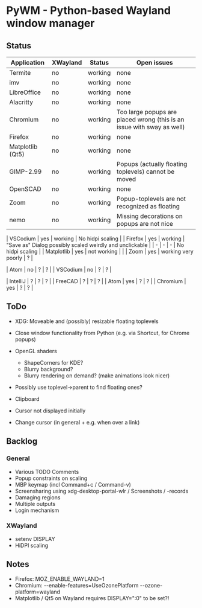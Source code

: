 # PyWM - Python-based Wayland window manager

## Status

| Application            |  XWayland | Status              | Open issues                                              |
|------------------------|-----------|---------------------|----------------------------------------------------------|
| Termite                |    no     | working             |                none                                      |
| imv                    |    no     | working             |                none                                      |
| LibreOffice            |    no     | working             |                none                                      |
| Alacritty              |    no     | working             |                none                                      |
| Chromium               |    no     | working             | Too large popups are placed wrong (this is an issue with sway as well) |
| Firefox                |    no     | working             |                none                                      |
| Matplotlib (Qt5)       |    no     | working             |                none                                      |
| GIMP-2.99              |    no     | working             | Popups (actually floating toplevels) cannot be moved     |
| OpenSCAD               |    no     | working             |                none                                      |
| Zoom                   |    no     | working             | Popup-toplevels are not recognized as floating           |
| nemo                   |    no     | working             | Missing decorations on popups are not nice               |


| VSCodium               |    yes    | working             | No hidpi scaling                                         |
| Firefox                |    yes    | working             | "Save as" Dialog possibly scaled weirdly and unclickable |
| -                      |    -      | -                   | No hidpi scaling                                         |
| Matplotlib             |    yes    | not working         |                                                          |
| Zoom                   |    yes    | working very poorly | ?                                                        |


| Atom                   |    no     | ?                   | ?                                                        |
| VSCodium               |    no     | ?                   | ?                                                        |

| IntelliJ               |    ?      | ?                   | ?                                                        |
| FreeCAD                |    ?      | ?                   | ?                                                        |
| Atom                   |    yes    | ?                   | ?                                                        |
| Chromium               |    yes    | ?                   | ?                                                        |



## ToDo

- XDG: Moveable and (possibly) resizable floating toplevels
- Close window functionality from Python (e.g. via Shortcut, for Chrome popups)

- OpenGL shaders
    - ShapeCorners for KDE?
    - Blurry background?
    - Blurry rendering on demand? (make animations look nicer)


- Possibly use toplevel->parent to find floating ones?

- Clipboard
- Cursor not displayed initially
- Change cursor (in general + e.g. when over a link)



## Backlog

### General

- Various TODO Comments
- Popup constraints on scaling
- MBP keymap (incl Command+c / Command-v)
- Screensharing using xdg-desktop-portal-wlr / Screenshots / -records
- Damaging regions
- Multiple outputs
- Login mechanism

### XWayland

- setenv DISPLAY
- HiDPI scaling

## Notes

- Firefox: MOZ_ENABLE_WAYLAND=1
- Chromium: --enable-features=UseOzonePlatform --ozone-platform=wayland
- Matplotlib / Qt5 on Wayland requires DISPLAY=":0" to be set?!
